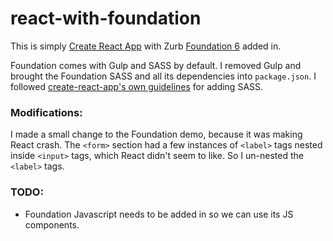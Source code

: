# react-with-foundation

This is simply [Create React App](https://github.com/facebookincubator/create-react-app) with Zurb [Foundation 6](https://github.com/zurb/foundation-sites) added in.  

Foundation comes with Gulp and SASS by default.  I removed Gulp and brought the Foundation SASS and all its dependencies into `package.json`.   I followed [create-react-app's own guidelines](https://github.com/facebookincubator/create-react-app/blob/master/packages/react-scripts/template/README.md#adding-a-css-preprocessor-sass-less-etc) for adding SASS.  

### Modifications:
I made a small change to the Foundation demo, because it was making React crash.  The `<form>` section had a few instances of `<label>` tags nested inside `<input>` tags, which React didn't seem to like.  So I un-nested the `<label>` tags. 

### TODO: 

* Foundation Javascript needs to be added in so we can use its JS components.